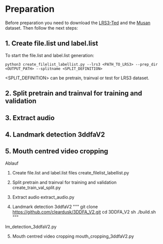 
# Preparation


Before preparation you need to download the [LRS3-Ted](https://www.robots.ox.ac.uk/~vgg/data/lip_reading/) and the [Musan](http://www.openslr.org/17/) dataset. Then follow the next steps:

## 1. Create file.list und label.list
To start the file.list and label.list generation:
```shell
python3 create_filelist_labellist.py --lrs3 <PATH_TO_LRS3> --prep_dir <OUTPUT_PATH> --splitname <SPLIT_DEFINITION>
```
<SPLIT_DEFINITION> can be pretrain, trainval or test for LRS3 dataset.
<br>

## 2. Split pretrain and trainval for training and validation


## 3. Extract audio


## 4. Landmark detection 3ddfaV2


## 5. Mouth centred video cropping




Ablauf

1. Create file.list and label.list files
create_filelist_labellist.py 

2. Split pretrain and trainval for training and validation 
create_train_val_split.py

3. Extract audio
extract_audio.py

4. Landmark detection 3ddfaV2
"""
git clone https://github.com/cleardusk/3DDFA_V2.git
cd 3DDFA_V2
sh ./build.sh
"""

lm_detection_3ddfaV2.py

5. Mouth centred video cropping
mouth_cropping_3ddfaV2.py



